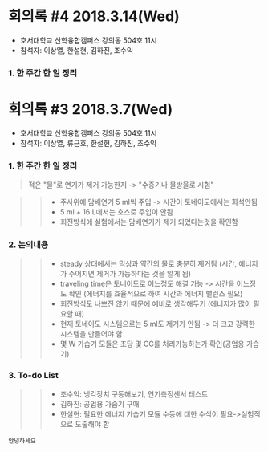 # 회의록 #4 2018.3.14(Wed)

* 호서대학교 산학융합캠퍼스 강의동 504호 11시
* 참석자: 이상열, 한설현, 김하진, 조수익

### 1. 한 주간 한 일 정리

# 회의록 #3 2018.3.7(Wed)

* 호서대학교 산학융합캠퍼스 강의동 504호 11시
* 참석자: 이상열, 류근호, 한설현, 김하진, 조수익

### 1. 한 주간 한 일 정리

>적은 "물"로 연기가 제거 가능한지 -> "수증기나 물방울로 시험"

>>* 주사위에 담배연기 5 ml씩 주입 -> 시간이 토네이도에서는 희석안됨
>>* 5 ml + 16 L에서는 호스로 주입이 안됨
>>* 회전방식에 실험에서는 담배연기가 제거 되었다는것을 확인함
   
### 2. 논의내용

>>* steady 상태에서는 믹싱과 약간의 물로 충분히 제거됨 (시간, 에너지가 주어지면 제거가 가능하다는 것을 알게 됨)
>>* traveling time은 토네이도로 어느정도 해결 가능 -> 시간을 어느정도 확인 (에너지를 효율적으로 하여 시간과 에너지 밸런스 필요)
>>* 회전방식도 나쁘진 않기 때문에 예비로 생각해두기 (에너지가 많이 필요할 때)
>>* 현재 토네이도 시스템으로는 5 ml도 제거가 안됨 -> 더 크고 강력한 시스템을 만들어야 함
>>* 몇 W 가습기 모듈은 초당 몇 CC를 처리가능하는가 확인(공업용 가습기)

### 3. To-do List

>>* 조수익: 냉각장치 구동해보기, 연기측정센서 테스트
>>* 김하진: 공업용 가습기 구매
>>* 한설현: 필요한 에너지 가습기 모듈 수등에 대한 수식이 필요->실험적으로 도출해야 함

```
안녕하세요
```
